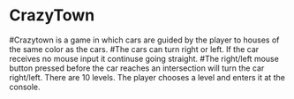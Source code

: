 # CrazyTown 
#Crazytown is a game in which cars are guided by the player to houses of the same color as the cars.
#The cars can turn right or left. If the car receives no mouse input it continuse going straight.
#The right/left mouse button pressed before the car reaches an intersection will turn the car right/left.
There are 10 levels. The player chooses a level and enters it at the console.
